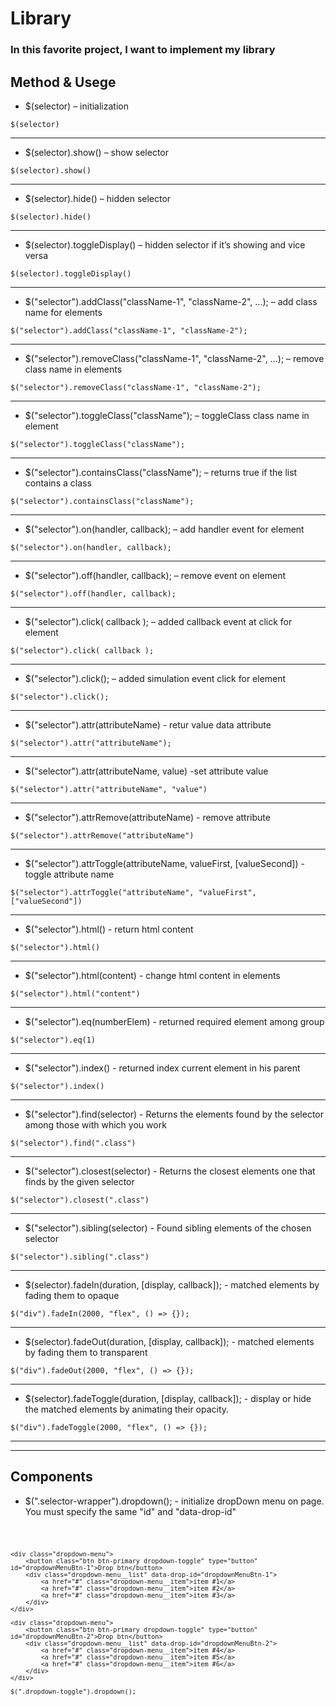 <h1 class="code-line" data-line-start=0 data-line-end=1 ><a id="Library_0"></a>Library</h1>
<h3 class="code-line" data-line-start=1 data-line-end=2 ><a id="In_this_favorite_project_I_want_to_implement_my_library_1"></a>In this favorite project, I want to implement my library</h3>
<h2 class="code-line" data-line-start=2 data-line-end=3 ><a id="Method__Usege_2"></a>Method &amp; Usege</h2>
<ul>
<li class="has-line-data" data-line-start="4" data-line-end="5">$(selector) – initialization</li>
</ul>
<pre><code class="has-line-data" data-line-start="6" data-line-end="8">$(selector)
</code></pre>
<hr>
<ul>
<li class="has-line-data" data-line-start="8" data-line-end="9">$(selector).show() – show selector</li>
</ul>
<pre><code class="has-line-data" data-line-start="10" data-line-end="12">$(selector).show()
</code></pre>
<hr>
<ul>
<li class="has-line-data" data-line-start="12" data-line-end="13">$(selector).hide() – hidden selector</li>
</ul>
<pre><code class="has-line-data" data-line-start="14" data-line-end="16">$(selector).hide()
</code></pre>
<hr>
<ul>
<li class="has-line-data" data-line-start="16" data-line-end="17">$(selector).toggleDisplay() – hidden selector if it’s showing and vice versa</li>
</ul>
<pre><code class="has-line-data" data-line-start="18" data-line-end="20">$(selector).toggleDisplay()</code></pre>
<hr>
<ul>
<li class="has-line-data" data-line-start="16" data-line-end="17">$("selector").addClass("className-1", "className-2", ...); – add class name for elements</li>
</ul>
<pre><code class="has-line-data" data-line-start="18" data-line-end="20">$("selector").addClass("className-1", "className-2");</code></pre>
<hr>
<ul>
<li class="has-line-data" data-line-start="16" data-line-end="17">$("selector").removeClass("className-1", "className-2", ...); – remove class name in elements</li>
</ul>
<pre><code class="has-line-data" data-line-start="18" data-line-end="20">$("selector").removeClass("className-1", "className-2");</code></pre>
<hr>
<ul>
<li class="has-line-data" data-line-start="16" data-line-end="17">$("selector").toggleClass("className"); – toggleClass class name in element</li>
</ul>
<pre><code class="has-line-data" data-line-start="18" data-line-end="20">$("selector").toggleClass("className");</code></pre>
<hr>
<ul>
<li class="has-line-data" data-line-start="16" data-line-end="17">$("selector").containsClass("className"); – returns true if the list contains a class</li>
</ul>
<pre><code class="has-line-data" data-line-start="18" data-line-end="20">$("selector").containsClass("className");</code></pre>
<hr>
<ul>
<li class="has-line-data" data-line-start="16" data-line-end="17">$("selector").on(handler, callback); – add handler event for element</li>
</ul>
<pre><code class="has-line-data" data-line-start="18" data-line-end="20">$("selector").on(handler, callback);</code></pre>
<hr>
<ul>
<li class="has-line-data" data-line-start="16" data-line-end="17">$("selector").off(handler, callback); – remove event on element</li>
</ul>
<pre><code class="has-line-data" data-line-start="18" data-line-end="20">$("selector").off(handler, callback);</code></pre>
<hr>
<ul>
<li class="has-line-data" data-line-start="16" data-line-end="17">$("selector").click( callback ); – added callback event at click for element</li>
</ul>
<pre><code class="has-line-data" data-line-start="18" data-line-end="20">$("selector").click( callback );</code></pre>
<hr>
<ul>
<li class="has-line-data" data-line-start="16" data-line-end="17">$("selector").click(); – added simulation event click for element</li>
</ul>
<pre><code class="has-line-data" data-line-start="18" data-line-end="20">$("selector").click();</code></pre>
<hr>

<ul>
<li class="has-line-data" data-line-start="16" data-line-end="17">$("selector").attr(attributeName) - retur value data attribute</li>
</ul>
<pre><code class="has-line-data" data-line-start="18" data-line-end="20">$("selector").attr("attributeName");</code></pre>
<hr>

<ul>
<li class="has-line-data" data-line-start="16" data-line-end="17">$("selector").attr(attributeName, value) -set attribute value </li>
</ul>
<pre><code class="has-line-data" data-line-start="18" data-line-end="20">$("selector").attr("attributeName", "value")</code></pre>
<hr>
<ul>
<li class="has-line-data" data-line-start="16" data-line-end="17">$("selector").attrRemove(attributeName) - remove attribute</li>
</ul>
<pre><code class="has-line-data" data-line-start="18" data-line-end="20">$("selector").attrRemove("attributeName")</code></pre>
<hr>
<ul>
<li class="has-line-data" data-line-start="16" data-line-end="17">$("selector").attrToggle(attributeName, valueFirst, [valueSecond]) - toggle attribute name</li>
</ul>
<pre><code class="has-line-data" data-line-start="18" data-line-end="20">$("selector").attrToggle("attributeName", "valueFirst", ["valueSecond"])</code></pre>
<hr>
<ul>
<li class="has-line-data" data-line-start="16" data-line-end="17">$("selector").html() - return html content</li>
</ul>
<pre><code class="has-line-data" data-line-start="18" data-line-end="20">$("selector").html()</code></pre>
<hr>
<ul>
<li class="has-line-data" data-line-start="16" data-line-end="17">$("selector").html(content) - change html content in elements</li>
</ul>
<pre><code class="has-line-data" data-line-start="18" data-line-end="20">$("selector").html("content")</code></pre>
<hr>
<ul>
<li class="has-line-data" data-line-start="16" data-line-end="17">$("selector").eq(numberElem) - returned required element among group </li>
</ul>
<pre><code class="has-line-data" data-line-start="18" data-line-end="20">$("selector").eq(1)</code></pre>
<hr>
<ul>
<li class="has-line-data" data-line-start="16" data-line-end="17">$("selector").index() - returned index current element in his parent </li>
</ul>
<pre><code class="has-line-data" data-line-start="18" data-line-end="20">$("selector").index()</code></pre>
<hr>
<ul>
<li class="has-line-data" data-line-start="16" data-line-end="17">$("selector").find(selector) - Returns the elements found by the selector among those with which you work </li>
</ul>
<pre><code class="has-line-data" data-line-start="18" data-line-end="20">$("selector").find(".class")</code></pre>
<hr>
<ul>
<li class="has-line-data" data-line-start="16" data-line-end="17">$("selector").closest(selector) - Returns the closest elements one that finds by the given selector</li>
</ul>
<pre><code class="has-line-data" data-line-start="18" data-line-end="20">$("selector").closest(".class")</code></pre>
<hr>
<ul>
<li class="has-line-data" data-line-start="16" data-line-end="17">$("selector").sibling(selector) - Found sibling elements of the chosen selector </li>
</ul>
<pre><code class="has-line-data" data-line-start="18" data-line-end="20">$("selector").sibling(".class")</code></pre>
<hr>
<ul>
<li class="has-line-data" data-line-start="16" data-line-end="17">$(selector).fadeIn(duration, [display, callback]); - matched elements by fading them to opaque</li>
</ul>
<pre><code class="has-line-data" data-line-start="18" data-line-end="20">$("div").fadeIn(2000, "flex", () => {});</code></pre>
<hr>
<ul>
<li class="has-line-data" data-line-start="16" data-line-end="17">$(selector).fadeOut(duration, [display, callback]); - matched elements by fading them to transparent</li>
</ul>
<pre><code class="has-line-data" data-line-start="18" data-line-end="20">$("div").fadeOut(2000, "flex", () => {});</code></pre>
<hr>
<ul>
<li class="has-line-data" data-line-start="16" data-line-end="17">$(selector).fadeToggle(duration, [display, callback]); - display or hide the matched elements by animating their opacity.</li>
</ul>
<pre><code class="has-line-data" data-line-start="18" data-line-end="20">$("div").fadeToggle(2000, "flex", () => {});</code></pre>
<hr>
<hr>
<h2 class="code-line" data-line-start=2 data-line-end=3 ><a id="Method__Usege_2"></a>Components</h2>

<ul>
<li class="has-line-data" data-line-start="16" data-line-end="17">$(".selector-wrapper").dropdown(); - initialize dropDown menu on page. 
   You must specify the same "id" and "data-drop-id"
</li>
</ul>
<pre><code class="has-line-data" data-line-start="18" data-line-end="20">

    <div class="dropdown-menu">
        <button class="btn btn-primary dropdown-toggle" type="button" id="dropdownMenuBtn-1">Drop btn</button>
        <div class="dropdown-menu__list" data-drop-id="dropdownMenuBtn-1">
            <a href="#" class="dropdown-menu__item">item #1</a>
            <a href="#" class="dropdown-menu__item">item #2</a>
            <a href="#" class="dropdown-menu__item">item #3</a>
        </div>
    </div>

    <div class="dropdown-menu">
        <button class="btn btn-primary dropdown-toggle" type="button" id="dropdownMenuBtn-2">Drop btn</button>
        <div class="dropdown-menu__list" data-drop-id="dropdownMenuBtn-2">
            <a href="#" class="dropdown-menu__item">item #4</a>
            <a href="#" class="dropdown-menu__item">item #5</a>
            <a href="#" class="dropdown-menu__item">item #6</a>
        </div> 
    </div>

    $(".dropdown-toggle").dropdown();
</code>
</pre>